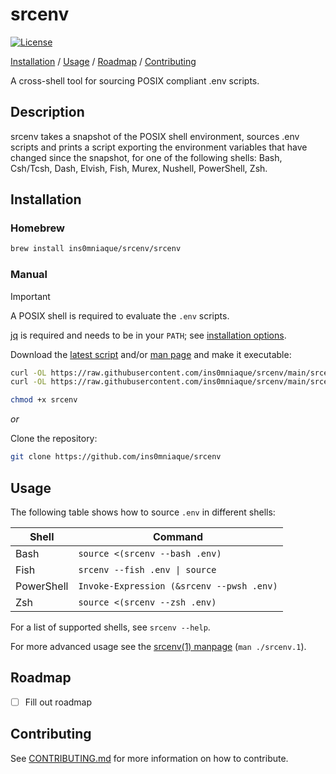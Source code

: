 # srcenv

[![License](https://img.shields.io/github/license/ins0mniaque/srcenv)](https://github.com/ins0mniaque/srcenv/blob/master/LICENSE)

[Installation](#installation) / [Usage](#usage) / [Roadmap](#roadmap) / [Contributing](#contributing)

A cross-shell tool for sourcing POSIX compliant .env scripts.

## Description

srcenv takes a snapshot of the POSIX shell environment, sources .env scripts and
prints a script exporting the environment variables that have changed since the
snapshot, for one of the following shells: Bash, Csh/Tcsh, Dash, Elvish, Fish, Murex, Nushell, PowerShell, Zsh.

## Installation

### Homebrew

```bash
brew install ins0mniaque/srcenv/srcenv
```

### Manual

> [!IMPORTANT]
> A POSIX shell is required to evaluate the `.env` scripts.
>
> [jq](https://jqlang.github.io/jq/) is required and needs to be in your `PATH`; see [installation options](https://jqlang.github.io/jq/download/).

Download the [latest script](https://raw.githubusercontent.com/ins0mniaque/srcenv/main/srcenv) and/or [man page](https://raw.githubusercontent.com/ins0mniaque/srcenv/main/srcenv.1) and make it executable:

```bash
curl -OL https://raw.githubusercontent.com/ins0mniaque/srcenv/main/srcenv
curl -OL https://raw.githubusercontent.com/ins0mniaque/srcenv/main/srcenv.1

chmod +x srcenv
```

_or_

Clone the repository:

```bash
git clone https://github.com/ins0mniaque/srcenv
```

## Usage

The following table shows how to source `.env` in different shells:

| Shell      | Command                                   |
|------------|-------------------------------------------|
| Bash       | `source <(srcenv --bash .env)`            |
| Fish       | `srcenv --fish .env \| source`            |
| PowerShell | `Invoke-Expression (&srcenv --pwsh .env)` |
| Zsh        | `source <(srcenv --zsh .env)`             |

For a list of supported shells, see `srcenv --help`.

For more advanced usage see the [srcenv(1) manpage](https://github.com/ins0mniaque/srcenv/blob/main/srcenv.1.md) (`man ./srcenv.1`).

## Roadmap

- [ ] Fill out roadmap

## Contributing

See [CONTRIBUTING.md](https://github.com/ins0mniaque/srcenv/blob/main/CONTRIBUTING.md) for more information on how to contribute.
